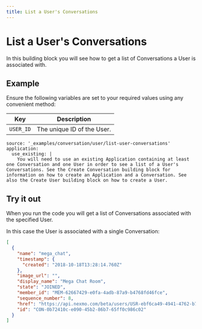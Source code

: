 ```yaml
---
title: List a User's Conversations
---
```


# List a User's Conversations

In this building block you will see how to get a list of Conversations a User is associated with.

## Example

Ensure the following variables are set to your required values using any convenient method:

Key | Description
-- | --
`USER_ID` | The unique ID of the User.

```building_blocks
source: '_examples/conversation/user/list-user-conversations'
application:
  use_existing: |
    You will need to use an existing Application containing at least one Conversation and one User in order to see a list of a User's Conversations. See the Create Conversation building block for information on how to create an Application and a Conversation. See also the Create User building block on how to create a User.
```

## Try it out

When you run the code you will get a list of Conversations associated with the specified User.

In this case the User is associated with a single Conversation:

``` json
[
  {
    "name": "mega_chat",
    "timestamp": {
      "created": "2018-10-18T13:28:14.760Z"
    },
    "image_url": "",
    "display_name": "Mega Chat Room",
    "state": "JOINED",
    "member_id": "MEM-62667429-e0fa-4adb-87a9-b4768fd46fce",
    "sequence_number": 8,
    "href": "https://api.nexmo.com/beta/users/USR-ebf6ca49-4941-4762-b7a6-c30cb0c06179/conversations/CON-0b72410c-e090-45b2-86b7-65ff0c986c02",
    "id": "CON-0b72410c-e090-45b2-86b7-65ff0c986c02"
  }
]
```